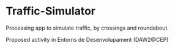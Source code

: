 # Traffic-Simulator
Processing app to simulate traffic, by crossings and roundabout.

Proposed activity in Entorns de Desenvolupament (DAW2@CEP)

